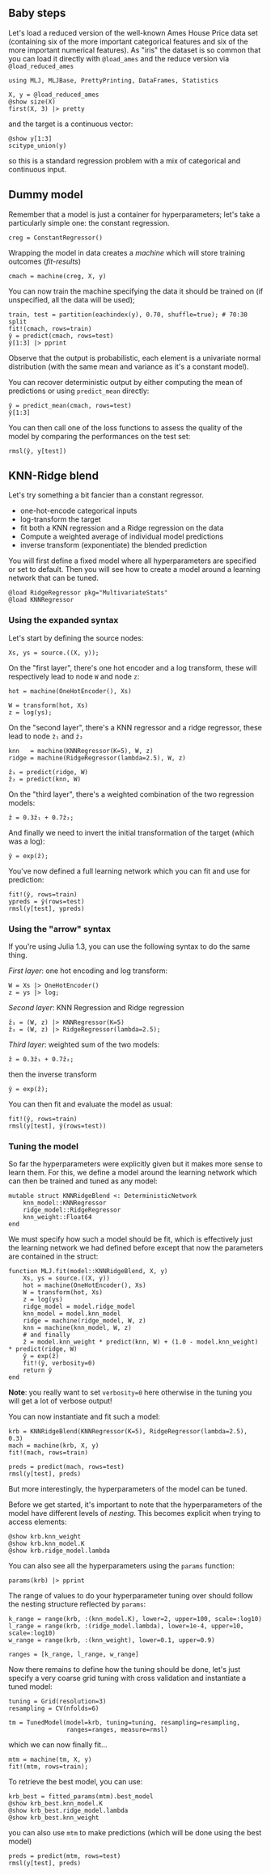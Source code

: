 <!--This file was generated, do not modify it.-->
## Baby steps

Let's load a reduced version of the well-known Ames House Price data set (containing six of the more important categorical features and six of the more important numerical features).
As "iris" the dataset is so common that you can load it directly with `@load_ames` and the reduce version via `@load_reduced_ames`

```julia:ex1
using MLJ, MLJBase, PrettyPrinting, DataFrames, Statistics

X, y = @load_reduced_ames
@show size(X)
first(X, 3) |> pretty
```

and the target is a continuous vector:

```julia:ex2
@show y[1:3]
scitype_union(y)
```

so this is a standard regression problem with a mix of categorical and continuous input.

## Dummy model

Remember that a model is just a container for hyperparameters; let's take a particularly simple one: the constant regression.

```julia:ex3
creg = ConstantRegressor()
```

Wrapping the model in data creates a *machine* which will store training outcomes (*fit-results*)

```julia:ex4
cmach = machine(creg, X, y)
```

You can now train the machine specifying the data it should be trained on (if unspecified, all the data will be used);

```julia:ex5
train, test = partition(eachindex(y), 0.70, shuffle=true); # 70:30 split
fit!(cmach, rows=train)
ŷ = predict(cmach, rows=test)
ŷ[1:3] |> pprint
```

Observe that the output is probabilistic, each element is a univariate normal distribution (with the same mean and variance as it's a constant model).

You can recover deterministic output by either computing the mean of predictions or using `predict_mean` directly:

```julia:ex6
ŷ = predict_mean(cmach, rows=test)
ŷ[1:3]
```

You can then call one of the loss functions to assess the quality of the model by comparing the performances on the test set:

```julia:ex7
rmsl(ŷ, y[test])
```

## KNN-Ridge blend

Let's try something a bit fancier than a constant regressor.

* one-hot-encode categorical inputs
* log-transform the target
* fit both a KNN regression and a Ridge regression on the data
* Compute a weighted average of individual model predictions
* inverse transform (exponentiate) the blended prediction

You will first define a fixed model where all hyperparameters are specified or set to default. Then you will see how to create a model around a learning network that can be tuned.

```julia:ex8
@load RidgeRegressor pkg="MultivariateStats"
@load KNNRegressor
```

### Using the expanded syntax

Let's start by defining the source nodes:

```julia:ex9
Xs, ys = source.((X, y));
```

On the "first layer", there's one hot encoder and a log transform, these will respectively lead to node `W` and node `z`:

```julia:ex10
hot = machine(OneHotEncoder(), Xs)

W = transform(hot, Xs)
z = log(ys);
```

On the "second layer", there's a KNN regressor and a ridge regressor, these lead to node `ẑ₁` and `ẑ₂`

```julia:ex11
knn   = machine(KNNRegressor(K=5), W, z)
ridge = machine(RidgeRegressor(lambda=2.5), W, z)

ẑ₁ = predict(ridge, W)
ẑ₂ = predict(knn, W)
```

On the "third layer", there's a weighted combination of the two regression models:

```julia:ex12
ẑ = 0.3ẑ₁ + 0.7ẑ₂;
```

And finally we need to invert the initial transformation of the target (which was a log):

```julia:ex13
ŷ = exp(ẑ);
```

You've now defined a full learning network which you can fit and use for prediction:

```julia:ex14
fit!(ŷ, rows=train)
ypreds = ŷ(rows=test)
rmsl(y[test], ypreds)
```

### Using the "arrow" syntax

If you're using Julia 1.3, you can use the following syntax to do the same thing.

*First layer*: one hot encoding and log transform:

```julia:ex15
W = Xs |> OneHotEncoder()
z = ys |> log;
```

*Second layer*: KNN Regression and Ridge regression

```julia:ex16
ẑ₁ = (W, z) |> KNNRegressor(K=5)
ẑ₂ = (W, z) |> RidgeRegressor(lambda=2.5);
```

*Third layer*: weighted sum of the two models:

```julia:ex17
ẑ = 0.3ẑ₁ + 0.7ẑ₂;
```

then the inverse transform

```julia:ex18
ŷ = exp(ẑ);
```

You can then fit and evaluate the model as usual:

```julia:ex19
fit!(ŷ, rows=train)
rmsl(y[test], ŷ(rows=test))
```

### Tuning the model

So far the hyperparameters were explicitly given but it makes more sense to learn them.
For this, we define a model around the learning network which can then be trained and tuned as any model:

```julia:ex20
mutable struct KNNRidgeBlend <: DeterministicNetwork
    knn_model::KNNRegressor
    ridge_model::RidgeRegressor
    knn_weight::Float64
end
```

We must specify how such a model should be fit, which is effectively just the learning network we had defined before except that now the parameters are contained in the struct:

```julia:ex21
function MLJ.fit(model::KNNRidgeBlend, X, y)
    Xs, ys = source.((X, y))
    hot = machine(OneHotEncoder(), Xs)
    W = transform(hot, Xs)
    z = log(ys)
    ridge_model = model.ridge_model
    knn_model = model.knn_model
    ridge = machine(ridge_model, W, z)
    knn = machine(knn_model, W, z)
    # and finally
    ẑ = model.knn_weight * predict(knn, W) + (1.0 - model.knn_weight) * predict(ridge, W)
    ŷ = exp(ẑ)
    fit!(ŷ, verbosity=0)
    return ŷ
end
```

**Note**: you really  want to set `verbosity=0` here otherwise in the tuning you will get a lot of verbose output!

You can now instantiate and fit such a model:

```julia:ex22
krb = KNNRidgeBlend(KNNRegressor(K=5), RidgeRegressor(lambda=2.5), 0.3)
mach = machine(krb, X, y)
fit!(mach, rows=train)

preds = predict(mach, rows=test)
rmsl(y[test], preds)
```

But more interestingly, the hyperparameters of the model can be tuned.

Before we get started, it's important to note that the hyperparameters of the model have different levels of *nesting*. This becomes explicit when trying to access elements:

```julia:ex23
@show krb.knn_weight
@show krb.knn_model.K
@show krb.ridge_model.lambda
```

You can also see all the hyperparameters using the `params` function:

```julia:ex24
params(krb) |> pprint
```

The range of values to do your hyperparameter tuning over should follow the nesting structure reflected by `params`:

```julia:ex25
k_range = range(krb, :(knn_model.K), lower=2, upper=100, scale=:log10)
l_range = range(krb, :(ridge_model.lambda), lower=1e-4, upper=10, scale=:log10)
w_range = range(krb, :(knn_weight), lower=0.1, upper=0.9)

ranges = [k_range, l_range, w_range]
```

Now there remains to define how the tuning should be done, let's just specify a very coarse grid tuning with cross validation and instantiate a tuned model:

```julia:ex26
tuning = Grid(resolution=3)
resampling = CV(nfolds=6)

tm = TunedModel(model=krb, tuning=tuning, resampling=resampling,
                ranges=ranges, measure=rmsl)
```

which we can now finally fit...

```julia:ex27
mtm = machine(tm, X, y)
fit!(mtm, rows=train);
```

To retrieve the best model, you can use:

```julia:ex28
krb_best = fitted_params(mtm).best_model
@show krb_best.knn_model.K
@show krb_best.ridge_model.lambda
@show krb_best.knn_weight
```

you can also use `mtm` to make predictions (which will be done using the best model)

```julia:ex29
preds = predict(mtm, rows=test)
rmsl(y[test], preds)
```

